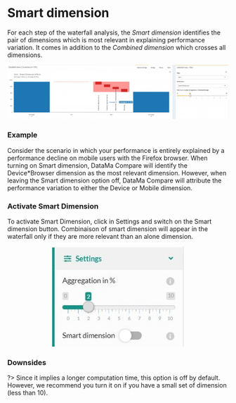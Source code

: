 # Smart dimension

For each step of the waterfall analysis, the *Smart dimension* identifies the pair of dimensions which is most relevant in explaining performance variation. It comes in addition to the *Combined dimension* which crosses all dimensions.

<center><img src="compare/web_application/menu/images/Smart-Dimension-768x188.png"/></center>

### Example

Consider the scenario in which your performance is entirely explained by a performance decline on mobile users with the Firefox browser. When turning on Smart dimension, DataMa Compare will identify the Device*Browser dimension as the most relevant dimension. However, when leaving the Smart dimension option off, DataMa Compare will attribute the performance variation to either the Device or Mobile dimension.



### Activate Smart Dimension

To activate Smart Dimension, click in Settings and switch on the Smart dimension button. Combinaison of smart dimension will appear in the waterfall only if they are more relevant than an alone dimension.

<center><img src="compare/web_application/menu/images/ActivateSmartDimension-300x228.jpg"/></center>

### Downsides

?> Since it implies a longer computation time, this option is off by default. However, we recommend you turn it on if you have a small set of dimension (less than 10).
